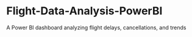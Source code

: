 # Flight-Data-Analysis-PowerBI
A Power BI dashboard analyzing flight delays, cancellations, and trends
